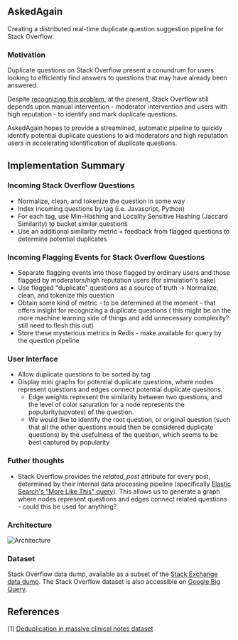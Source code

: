 ## AskedAgain
Creating a distributed real-time duplicate question suggestion pipeline for Stack Overflow.

### Motivation
Duplicate questions on Stack Overflow present a conundrum for users looking to efficiently find answers to questions that may have already been answered. 

Despite [recognizing this problem](https://stackoverflow.blog/2009/04/29/handling-duplicate-questions/), at the present, Stack Overflow still depends upon manual intervention - moderator intervention and users with high reputation - to identify and mark duplicate questions. 

AskedAgain hopes to provide a streamlined, automatic pipeline to quickly identify potential duplicate questions to aid moderators and high reputation users in accelerating identification of duplicate questions. 
 

## Implementation Summary
### Incoming Stack Overflow Questions
* Normalize, clean, and tokenize the question in some way
* Index incoming questions by tag (i.e. Javascript, Python)
* For each tag, use Min-Hashing and Locality Sensitive Hashing (Jaccard Similarity) to bucket similar questions
* Use an additional similarity metric + feedback from flagged questions to determine potential duplicates

### Incoming Flagging Events for Stack Overflow Questions
* Separate flagging events into those flagged by ordinary users and those flagged by moderators/high reputation users (for simulation's sake)
* Use flagged "duplicate" questions as a source of truth -> Normalize, clean, and tokenize this question
* Obtain some kind of metric - to be determined at the moment - that offers insight for recognizing a duplicate questions ( this might be on the more machine learning side of things and add unnecessary complexity? still need to flesh this out)
* Store these mysterious metrics in Redis - make available for query by the question pipeline

### User Interface
* Allow duplicate questions to be sorted by tag
* Display mini graphs for potential duplicate questions, where nodes represent questions and edges connect potential duplicate quesitons. 
	* Edge weights represent the similarity between two questions, and the level of color saturation for a node represents the popularity(upvotes) of the question. 
	* We would like to identify the root question, or original question (such that all the other questions would then be considered duplicate questions) by the usefulness of the question, which seems to be best captured by popularity

### Futher thoughts
* Stack Overflow provides the *related_post* attribute for every post, determined by their internal data processing pipeline (specifically [Elastic Search's "More Like This" query](https://meta.stackexchange.com/questions/20473/how-are-related-questions-selected)). This allows us to generate a graph where nodes represent questions and edges connect related questions - could this be used for anything?

### Architecture
![Architecture](https://raw.github.com/kellielu/askedagain/master/imgs/AnnotatedArchitecture.jpg)
### Dataset
Stack Overflow data dump, available as a subset of the [Stack Exchange data dump](https://archive.org/details/stackexchange). 
The Stack Overflow dataset is also accessible on [Google Big Query](https://cloud.google.com/bigquery/public-data/stackoverflow).
## References
[1] [Deduplication in massive clinical notes dataset](https://arxiv.org/pdf/1704.05617.pdf)
